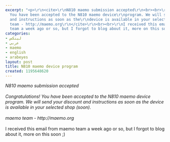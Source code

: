 ```yaml
---
excerpt: "<p>\r\n<cite>\r\nN810 maemo submission accepted\r\n<br><br>\r\nCongratulations!
  You have been accepted to the N810 maemo device\r\nprogram. We will send your discount
  and instructions as soon as the\r\ndevice is available in your selected shop (soon).\r\n<br><br>\r\nmaemo
  team - http://maemo.org\r\n</cite>\r\n<br><br>\r\nI received this email from maemo
  team a week ago or so, but I forgot to blog about it, more on this soon ;)\r\n</p>"
categories:
- لينكس
- عربي
- maemo
- english
- arabeyes
layout: post
title: N810 maemo device program
created: 1195648620
---
```

<p>
<cite>
N810 maemo submission accepted
<br><br>
Congratulations! You have been accepted to the N810 maemo device
program. We will send your discount and instructions as soon as the
device is available in your selected shop (soon).
<br><br>
maemo team - http://maemo.org
</cite>
<br><br>
I received this email from maemo team a week ago or so, but I forgot to blog about it, more on this soon ;)
</p>
